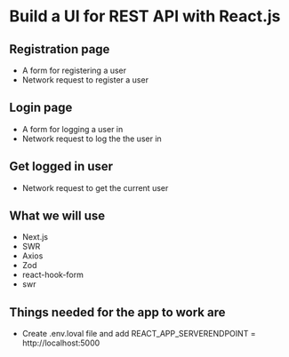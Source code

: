 # Build a UI for REST API with React.js

## Registration page
* A form for registering a user
* Network request to register a user
## Login page
* A form for logging a user in
* Network request to log the the user in

## Get logged in user
* Network request to get the current user

## What we will use
* Next.js
* SWR
* Axios
* Zod
* react-hook-form
* swr

## Things needed for the app to work are
* Create .env.loval file and add REACT_APP_SERVERENDPOINT = http://localhost:5000

